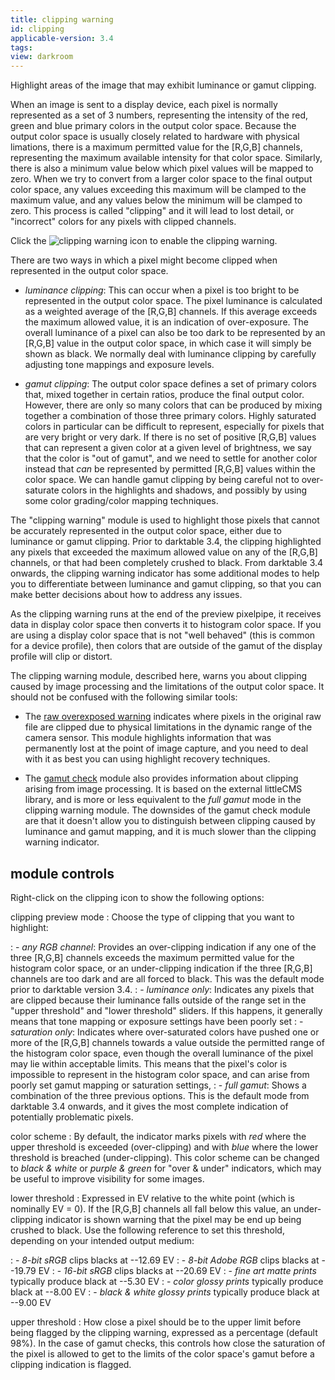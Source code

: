```yaml
---
title: clipping warning
id: clipping
applicable-version: 3.4
tags:
view: darkroom
---
```


Highlight areas of the image that may exhibit luminance or gamut clipping.

When an image is sent to a display device, each pixel is normally represented as a set of 3 numbers, representing the intensity of the red, green and blue primary colors in the output color space. Because the output color space is usually closely related to hardware with physical limations, there is a maximum permitted value for the [R,G,B] channels, representing the maximum available intensity for that color space. Similarly, there is also a minimum value below which pixel values will be mapped to zero. When we try to convert from a larger color space to the final output color space, any values exceeding this maximum will be clamped to the maximum value, and any values below the minimum will be clamped to zero. This process is called "clipping" and it will lead to lost detail, or "incorrect" colors for any pixels with clipped channels.

Click the ![clipping warning](./clipping/clipping-icon.png#icon) icon to enable the clipping warning.

There are two ways in which a pixel might become clipped when represented in the output color space.

- _luminance clipping_: This can occur when a pixel is too bright to be represented in the output color space. The pixel luminance is calculated as a weighted average of the [R,G,B] channels. If this average exceeds the maximum allowed value, it is an indication of over-exposure. The overall luminance of a pixel can also be too dark to be represented by an [R,G,B] value in the output color space, in which case it will simply be shown as black. We normally deal with luminance clipping by carefully adjusting tone mappings and exposure levels.

- _gamut clipping_: The output color space defines a set of primary colors that, mixed together in certain ratios, produce the final output color. However, there are only so many colors that can be produced by mixing together a combination of those three primary colors. Highly saturated colors in particular can be difficult to represent, especially for pixels that are very bright or very dark. If there is no set of positive [R,G,B] values that can represent a given color at a given level of brightness, we say that the color is "out of gamut", and we need to settle for another color instead that _can_ be represented by permitted [R,G,B] values within the color space. We can handle gamut clipping by being careful not to over-saturate colors in the highlights and shadows, and possibly by using some color grading/color mapping techniques.

The "clipping warning" module is used to highlight those pixels that cannot be accurately represented in the output color space, either due to luminance or gamut clipping. Prior to darktable 3.4, the clipping highlighted any pixels that exceeded the maximum allowed value on any of the [R,G,B] channels, or that had been completely crushed to black. From darktable 3.4 onwards, the clipping warning indicator has some additional modes to help you to differentiate between luminance and gamut clipping, so that you can make better decisions about how to address any issues.

As the clipping warning runs at the end of the preview pixelpipe, it receives data in display color space then converts it to histogram color space. If you are using a display color space that is not "well behaved" (this is common for a device profile), then colors that are outside of the gamut of the display profile will clip or distort.

The clipping warning module, described here, warns you about clipping caused by image processing and the limitations of the output color space. It should not be confused with the following similar tools:

- The [raw overexposed warning](./raw-overexposed.md) indicates where pixels in the original raw file are clipped due to physical limitations in the dynamic range of the camera sensor. This module highlights information that was permanently lost at the point of image capture, and you need to deal with it as best you can using highlight recovery techniques.

- The [gamut check](./gamut.md) module also provides information about clipping arising from image processing. It is based on the external littleCMS library, and is more or less equivalent to the _full gamut_ mode in the clipping warning module. The downsides of the gamut check module are that it doesn't allow you to distinguish between clipping caused by luminance and gamut mapping, and it is much slower than the clipping warning indicator.

## module controls

Right-click on the clipping icon to show the following options:

clipping preview mode
: Choose the type of clipping that you want to highlight:

: - _any RGB channel_: Provides an over-clipping indication if any one of the three [R,G,B] channels exceeds the maximum permitted value for the histogram color space, or an under-clipping indication if the three [R,G,B] channels are too dark and are all forced to black. This was the default mode prior to darktable version 3.4.
: - _luminance only_: Indicates any pixels that are clipped because their luminance falls outside of the range set in the "upper threshold" and "lower threshold" sliders. If this happens, it generally means that tone mapping or exposure settings have been poorly set
: - _saturation only_: Indicates where over-saturated colors have pushed one or more of the [R,G,B] channels towards a value outside the permitted range of the histogram color space, even though the overall luminance of the pixel may lie within acceptable limits. This means that the pixel's color is impossible to represent in the histogram color space, and can arise from poorly set gamut mapping or saturation settings,
: - _full gamut_: Shows a combination of the three previous options. This is the default mode from darktable 3.4 onwards, and it gives the most complete indication of potentially problematic pixels.

color scheme
: By default, the indicator marks pixels with _red_ where the upper threshold is exceeded (over-clipping) and with _blue_ where the lower threshold is breached (under-clipping). This color scheme can be changed to _black & white_ or _purple & green_ for "over & under" indicators, which may be useful to improve visibility for some images.

lower threshold
: Expressed in EV relative to the white point (which is nominally EV = 0). If the [R,G,B] channels all fall below this value, an under-clipping indicator is shown warning that the pixel may be end up being crushed to black. Use the following reference to set this threshold, depending on your intended output medium:

: - _8-bit sRGB_ clips blacks at --12.69 EV
: - _8-bit Adobe RGB_ clips blacks at --19.79 EV
: - _16-bit sRGB_ clips blacks at --20.69 EV
: - _fine art matte prints_ typically produce black at --5.30 EV
: - _color glossy prints_ typically produce black at --8.00 EV
: - _black & white glossy prints_ typically produce black at --9.00 EV

upper threshold
: How close a pixel should be to the upper limit before being flagged by the clipping warning, expressed as a percentage (default 98%). In the case of gamut checks, this controls how close the saturation of the pixel is allowed to get to the limits of the color space's gamut before a clipping indication is flagged.
